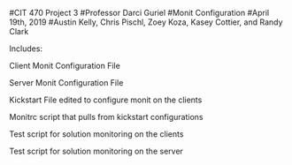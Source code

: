 #CIT 470 Project 3
#Professor Darci Guriel
#Monit Configuration
#April 19th, 2019
#Austin Kelly, Chris Pischl, Zoey Koza, Kasey Cottier, and Randy Clark

Includes:

Client Monit Configuration File

Server Monit Configuration File

Kickstart File edited to configure monit on the clients

Monitrc script that pulls from kickstart configurations

Test script for solution monitoring on the clients

Test script for solution monitoring on the server
